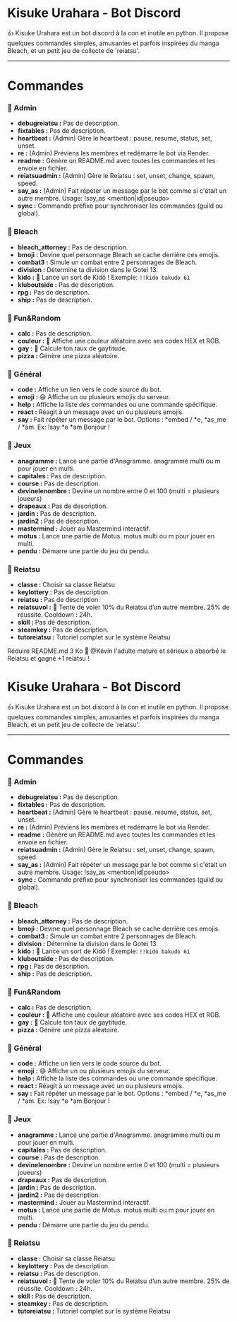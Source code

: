 # Kisuke Urahara - Bot Discord

👍 Kisuke Urahara est un bot discord à la con et inutile en python. Il propose quelques commandes simples, amusantes et parfois inspirées du manga Bleach, et un petit jeu de collecte de 'reiatsu'.

---

# Commandes

### 📂 Admin
- **debugreiatsu :** Pas de description.
- **fixtables :** Pas de description.
- **heartbeat :** (Admin) Gère le heartbeat : pause, resume, status, set, unset.
- **re :** (Admin) Préviens les membres et redémarre le bot via Render.
- **readme :** Génère un README.md avec toutes les commandes et les envoie en fichier.
- **reiatsuadmin :** (Admin) Gère le Reiatsu : set, unset, change, spawn, speed.
- **say_as :** (Admin) Fait répéter un message par le bot comme si c'était un autre membre.
Usage: !say_as <mention|id|pseudo> <message>
- **sync :** Commande préfixe pour synchroniser les commandes (guild ou global).

### 📂 Bleach
- **bleach_attorney :** Pas de description.
- **bmoji :** Devine quel personnage Bleach se cache derrière ces emojis.
- **combat3 :** Simule un combat entre 2 personnages de Bleach.
- **division :** Détermine ta division dans le Gotei 13.
- **kido :** 🎼 Lance un sort de Kidō ! Exemple: `!!kido bakudo 61`
- **kluboutside :** Pas de description.
- **rpg :** Pas de description.
- **ship :** Pas de description.

### 📂 Fun&Random
- **calc :** Pas de description.
- **couleur :** 🎨 Affiche une couleur aléatoire avec ses codes HEX et RGB.
- **gay :** 🌈 Calcule ton taux de gaytitude.
- **pizza :** Génère une pizza aléatoire.

### 📂 Général
- **code :** Affiche un lien vers le code source du bot.
- **emoji :** 😄 Affiche un ou plusieurs emojis du serveur.
- **help :** Affiche la liste des commandes ou une commande spécifique.
- **react :** Réagit à un message avec un ou plusieurs emojis.
- **say :** Fait répéter un message par le bot. Options : *embed / *e, *as_me / *am. Ex: !say *e *am Bonjour !

### 📂 Jeux
- **anagramme :** Lance une partie d'Anagramme. anagramme multi ou m pour jouer en multi.
- **capitales :** Pas de description.
- **course :** Pas de description.
- **devinelenombre :** Devine un nombre entre 0 et 100 (multi = plusieurs joueurs)
- **drapeaux :** Pas de description.
- **jardin :** Pas de description.
- **jardin2 :** Pas de description.
- **mastermind :** Jouer au Mastermind interactif.
- **motus :** Lance une partie de Motus. motus multi ou m pour jouer en multi.
- **pendu :** Démarre une partie du jeu du pendu.

### 📂 Reiatsu
- **classe :** Choisir sa classe Reiatsu
- **keylottery :** Pas de description.
- **reiatsu :** Pas de description.
- **reiatsuvol :** 💠 Tente de voler 10% du Reiatsu d’un autre membre. 25% de réussite. Cooldown : 24h.
- **skill :** Pas de description.
- **steamkey :** Pas de description.
- **tutoreiatsu :** Tutoriel complet sur le système Reiatsu

Réduire
README.md
3 Ko
💠 @Kévin l'adulte mature et sérieux a absorbé le Reiatsu et gagné +1 reiatsu !
﻿
# Kisuke Urahara - Bot Discord

👍 Kisuke Urahara est un bot discord à la con et inutile en python. Il propose quelques commandes simples, amusantes et parfois inspirées du manga Bleach, et un petit jeu de collecte de 'reiatsu'.

---

# Commandes

### 📂 Admin
- **debugreiatsu :** Pas de description.
- **fixtables :** Pas de description.
- **heartbeat :** (Admin) Gère le heartbeat : pause, resume, status, set, unset.
- **re :** (Admin) Préviens les membres et redémarre le bot via Render.
- **readme :** Génère un README.md avec toutes les commandes et les envoie en fichier.
- **reiatsuadmin :** (Admin) Gère le Reiatsu : set, unset, change, spawn, speed.
- **say_as :** (Admin) Fait répéter un message par le bot comme si c'était un autre membre.
Usage: !say_as <mention|id|pseudo> <message>
- **sync :** Commande préfixe pour synchroniser les commandes (guild ou global).

### 📂 Bleach
- **bleach_attorney :** Pas de description.
- **bmoji :** Devine quel personnage Bleach se cache derrière ces emojis.
- **combat3 :** Simule un combat entre 2 personnages de Bleach.
- **division :** Détermine ta division dans le Gotei 13.
- **kido :** 🎼 Lance un sort de Kidō ! Exemple: `!!kido bakudo 61`
- **kluboutside :** Pas de description.
- **rpg :** Pas de description.
- **ship :** Pas de description.

### 📂 Fun&Random
- **calc :** Pas de description.
- **couleur :** 🎨 Affiche une couleur aléatoire avec ses codes HEX et RGB.
- **gay :** 🌈 Calcule ton taux de gaytitude.
- **pizza :** Génère une pizza aléatoire.

### 📂 Général
- **code :** Affiche un lien vers le code source du bot.
- **emoji :** 😄 Affiche un ou plusieurs emojis du serveur.
- **help :** Affiche la liste des commandes ou une commande spécifique.
- **react :** Réagit à un message avec un ou plusieurs emojis.
- **say :** Fait répéter un message par le bot. Options : *embed / *e, *as_me / *am. Ex: !say *e *am Bonjour !

### 📂 Jeux
- **anagramme :** Lance une partie d'Anagramme. anagramme multi ou m pour jouer en multi.
- **capitales :** Pas de description.
- **course :** Pas de description.
- **devinelenombre :** Devine un nombre entre 0 et 100 (multi = plusieurs joueurs)
- **drapeaux :** Pas de description.
- **jardin :** Pas de description.
- **jardin2 :** Pas de description.
- **mastermind :** Jouer au Mastermind interactif.
- **motus :** Lance une partie de Motus. motus multi ou m pour jouer en multi.
- **pendu :** Démarre une partie du jeu du pendu.

### 📂 Reiatsu
- **classe :** Choisir sa classe Reiatsu
- **keylottery :** Pas de description.
- **reiatsu :** Pas de description.
- **reiatsuvol :** 💠 Tente de voler 10% du Reiatsu d’un autre membre. 25% de réussite. Cooldown : 24h.
- **skill :** Pas de description.
- **steamkey :** Pas de description.
- **tutoreiatsu :** Tutoriel complet sur le système Reiatsu
